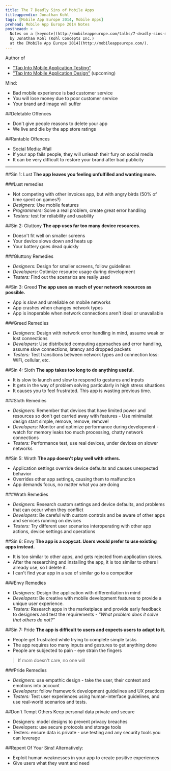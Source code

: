 ```yaml
---
title: The 7 Deadly Sins of Mobile Apps
titleappendix: Jonathan Kohl
tags: [Mobile App Europe 2014, Mobile Apps]
prehead: Mobile App Europe 2014 Notes
postheaed: >
  Notes on a [keynote](http://mobileappeurope.com/talks/7-deadly-sins-mobile-apps/ "Keynote: The 7 Deadly Sins of Mobile Apps")
  by Jonathan Kohl (Kohl Concepts Inc.) 
  at the [Mobile App Europe 2014](http://mobileappeurope.com/).
---
```


Author of

* ["Tap Into Mobile Application Testing"](https://leanpub.com/testmobileapps) 
* ["Tap Into Mobile Application Design"](https://leanpub.com/mobileappdesign) (upcoming)

Mind:

* Bad mobile experience is bad customer service
* You will lose money due to poor customer service
* Your brand and image will suffer

##Deletable Offences
* Don't give people reasons to delete your app
* We live and die by the app store ratings

##Rantable Offences
* Social Media: #fail
* If your app fails people, they will unleash their fury on social media
* It can be very difficult to restore your brand after bad publicity

---

##Sin 1: Lust
**The app leaves you feeling unfulfilled and wanting more.**

###Lust remedies
* Not competing with other invoices app, but with angry birds (50% of time spent on games?)
* *Designers:* Use mobile features
* *Programmers:* Solve a real problem, create great error handling
* *Testers:* test for reliability and usability

##Sin 2: Gluttony
**The app uses far too many device resources.**

* Doesn't fit well on smaller screens
* Your device slows down and heats up
* Your battery goes dead quickly

###Gluttony Remedies
* *Designers:* Design for smaller screens, follow guidelines
* *Developers:* Optimize resource usage during development
* *Testers:* Find out the scenarios are really used

##Sin 3: Greed
**The app uses as much of your network resources as possible.**

* App is slow and unreliable on mobile networks
* App crashes when changes network types
* App is inoperable when network connections aren't ideal or unavailable

###Greed Remedies
* *Designers:* Design with network error handling in mind, assume weak or lost connections  
* *Developers:* Use distributed computing approaches and error handling, assume slow connections, latency and dropped packets
* *Testers:* Test transitions between network types and connection loss: WiFi, cellular, etc.

##Sin 4: Sloth
**The app takes too long to do anything useful.**

* It is slow to launch and slow to respond to gestures and inputs
* It gets in the way of problem solving particularly in high stress situations
* It causes you to feel frustrated. This app is wasting previous time.

###Sloth Remedies
* *Designers:* Remember that devices that have limited power and resources so don't get carried away with features - Use minimalist design start simple, remove, remove, remove!   
* *Developers:* Monitor and optimize performance during development - watch for memory leaks too much processing, chatty network connections
* *Testers:* Performance test, use real devices, under devices on slower networks

##Sin 5: Wrath
**The app doesn't play well with others.**

* Application settings override device defaults and causes unexpected behavior
* Overrides other app settings, causing them to malfunction
* App demands focus, no matter what you are doing

###Wrath Remedies
* *Designers:* Research custom settings and device defaults, and problems that can occur when they conflict   
* *Developers:* Be careful with custom controls and be aware of other apps and services running on devices
* *Testers:* Try different user scenarios interoperating with other app actions, device settings and operations

##Sin 6: Envy
**The app is a copycat. Users would prefer to use existing apps instead.**

* It is too similar to other apps, and gets rejected from application stores.
* After the researching and installing the app, it is too similar to others I already use, so I delete it.
* I can't find your app in a sea of similar go to a competitor

###Envy Remedies
* *Designers:* Design the application with differentiation in mind
* *Developers:* Be creative with mobile development features to provide a unique user experience.
* *Testers:* Research apps in the marketplace and provide early feedback to designers and test the requirements - *"What problem does it solve that others do not?"*

##Sin 7: Pride
**The app is difficult to users and expects users to adapt to it.**

* People get frustrated while trying to complete simple tasks
* The app requires too many inputs and gestures to get anything done
* People are subjected to pain - eye strain the fingers

> If mom doesn't care, no one will

###Pride Remedies
* *Designers:* use empathic design - take the user, their context and emotions into account
* *Developers:* follow framework development guidelines and UX practices
* *Testers:* Test user experiences using human-interface guidelines, and use real-world scenarios and tests.

##Don't Tempt Others
Keep personal data private and secure

* Designers: model designs to prevent privacy breaches
* Developers: use secure protocols and storage tools
* Testers: ensure data is private - use testing and any security tools you can leverage

##Repent Of Your Sins!
Alternatively:

* Exploit human weaknesses in your app to create positive experiences
* Give users what they want and need 